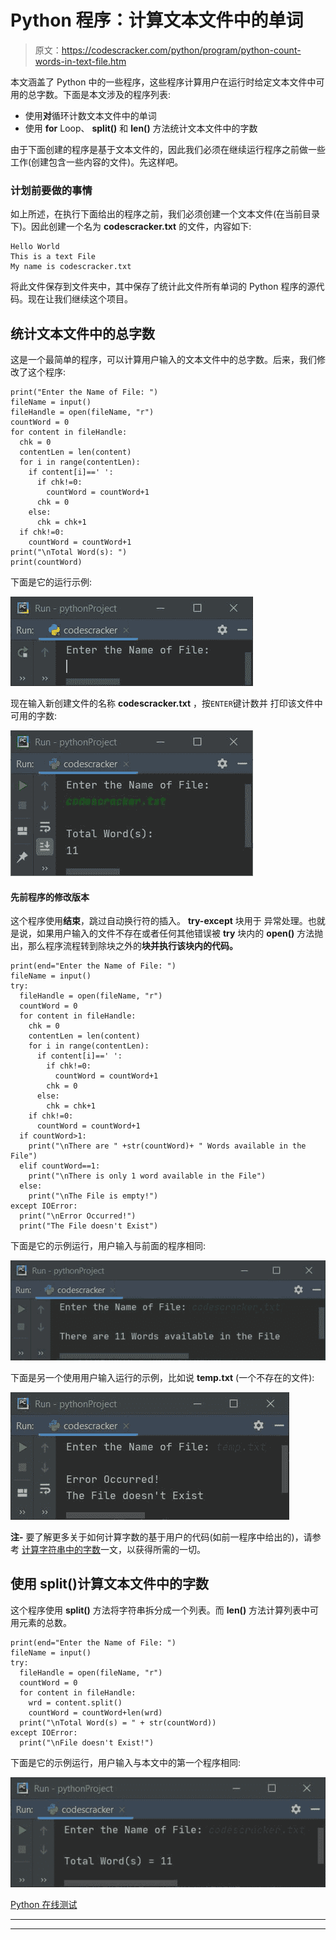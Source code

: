 # Python 程序：计算文本文件中的单词

> 原文：<https://codescracker.com/python/program/python-count-words-in-text-file.htm>

本文涵盖了 Python 中的一些程序，这些程序计算用户在运行时给定文本文件中可用的总字数。下面是本文涉及的程序列表:

*   使用**对**循环计数文本文件中的单词
*   使用 **for** Loop、 **split()** 和 **len()** 方法统计文本文件中的字数

由于下面创建的程序是基于文本文件的，因此我们必须在继续运行程序之前做一些工作(创建包含一些内容的文件)。先这样吧。

### 计划前要做的事情

如上所述，在执行下面给出的程序之前，我们必须创建一个文本文件(在当前目录下)。因此创建一个名为 **codescracker.txt** 的文件，内容如下:

```
Hello World
This is a text File
My name is codescracker.txt
```

将此文件保存到文件夹中，其中保存了统计此文件所有单词的 Python 程序的源代码。现在让我们继续这个项目。

## 统计文本文件中的总字数

这是一个最简单的程序，可以计算用户输入的文本文件中的总字数。后来，我们修改了这个程序:

```
print("Enter the Name of File: ")
fileName = input()
fileHandle = open(fileName, "r")
countWord = 0
for content in fileHandle:
  chk = 0
  contentLen = len(content)
  for i in range(contentLen):
    if content[i]==' ':
      if chk!=0:
        countWord = countWord+1
      chk = 0
    else:
      chk = chk+1
  if chk!=0:
    countWord = countWord+1
print("\nTotal Word(s): ")
print(countWord)
```

下面是它的运行示例:

![python count words in text file](img/ea74c446775fd15621cb717ee20f76d4.png)

现在输入新创建文件的名称 **codescracker.txt** ，按`ENTER`键计数并 打印该文件中可用的字数:

![count words in text file python](img/6699b44e7d26796c304410be89d96963.png)

#### 先前程序的修改版本

这个程序使用**结束**，跳过自动换行符的插入。 **try-except** 块用于 异常处理。也就是说，如果用户输入的文件不存在或者任何其他错误被 **try** 块内的 **open()** 方法抛出，那么程序流程转到除块之外的**块并执行该块内的代码。**

```
print(end="Enter the Name of File: ")
fileName = input()
try:
  fileHandle = open(fileName, "r")
  countWord = 0
  for content in fileHandle:
    chk = 0
    contentLen = len(content)
    for i in range(contentLen):
      if content[i]==' ':
        if chk!=0:
          countWord = countWord+1
        chk = 0
      else:
        chk = chk+1
    if chk!=0:
      countWord = countWord+1
  if countWord>1:
    print("\nThere are " +str(countWord)+ " Words available in the File")
  elif countWord==1:
    print("\nThere is only 1 word available in the File")
  else:
    print("\nThe File is empty!")
except IOError:
  print("\nError Occurred!")
  print("The File doesn't Exist")
```

下面是它的示例运行，用户输入与前面的程序相同:

![count number of words in file python](img/de7e229bc13b38a2f540ee050d9dc2dd.png)

下面是另一个使用用户输入运行的示例，比如说 **temp.txt** (一个不存在的文件):

![python count number of words in file](img/145316bf1d446685b6a718d48b432b14.png)

**注-** 要了解更多关于如何计算字数的基于用户的代码(如前一程序中给出的)，请参考 [计算字符串中的字数](/python/program/python-program-count-word-in-sentence.htm)一文，以获得所需的一切。

## 使用 split()计算文本文件中的字数

这个程序使用 **split()** 方法将字符串拆分成一个列表。而 **len()** 方法计算列表中可用元素的总数。

```
print(end="Enter the Name of File: ")
fileName = input()
try:
  fileHandle = open(fileName, "r")
  countWord = 0
  for content in fileHandle:
    wrd = content.split()
    countWord = countWord+len(wrd)
  print("\nTotal Word(s) = " + str(countWord))
except IOError:
  print("\nFile doesn't Exist!")
```

下面是它的示例运行，用户输入与本文中的第一个程序相同:

![python count total words in file](img/1c841e64fe42d8bdda70f81646cab15f.png)

[Python 在线测试](/exam/showtest.php?subid=10)

* * *

* * *